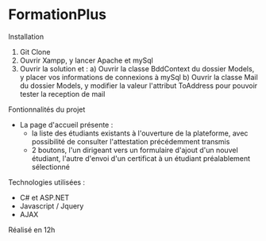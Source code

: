 # FormationPlus

Installation
1. Git Clone
2. Ouvrir Xampp, y lancer Apache et mySql 
3. Ouvrir la solution et :
  a) Ouvrir la classe BddContext du dossier Models, y placer vos informations de connexions à mySql 
  b) Ouvrir la classe Mail du dossier Models, y modifier la valeur l'attribut ToAddress pour pouvoir tester la reception de mail

Fontionnalités du projet
- La page d'accueil présente :
  - la liste des étudiants existants à l'ouverture de la plateforme, avec possibilité de consulter l'attestation précédemment transmis
  - 2 boutons, l'un dirigeant vers un formulaire d'ajout d'un nouvel étudiant, l'autre d'envoi d'un certificat à un étudiant préalablement sélectionné

Technologies utilisées :
- C# et ASP.NET
- Javascript / Jquery
- AJAX

Réalisé en 12h
